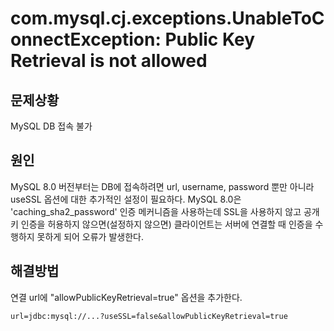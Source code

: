 # com.mysql.cj.exceptions.UnableToConnectException: Public Key Retrieval is not allowed

## 문제상황
MySQL DB 접속 불가

## 원인
MySQL 8.0 버전부터는 DB에 접속하려면  url, username, password 뿐만 아니라 useSSL 옵션에 대한 추가적인 설정이 필요하다.
MySQL 8.0은 'caching_sha2_password' 인증 메커니즘을 사용하는데 SSL을 사용하지 않고 공개키 인증을 허용하지 않으면(설정하지 않으면) 클라이언트는 서버에 연결할 때 인증을 수행하지 못하게 되어 오류가 발생한다.

## 해결방법
연결 url에 "allowPublicKeyRetrieval=true" 옵션을 추가한다.
```
url=jdbc:mysql://...?useSSL=false&allowPublicKeyRetrieval=true
```
